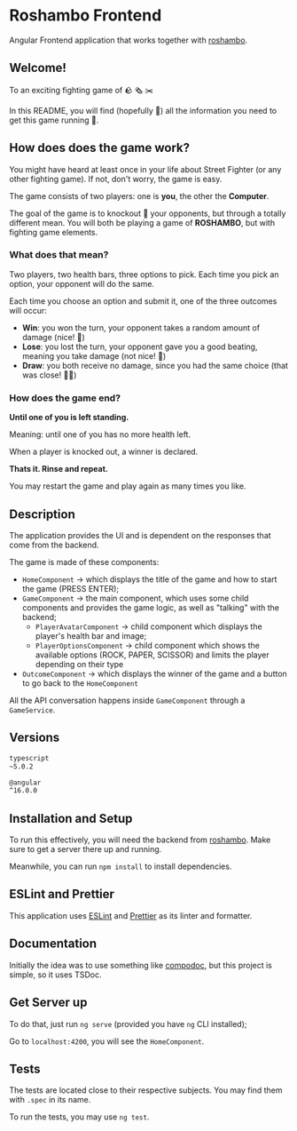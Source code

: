 # Roshambo Frontend

Angular Frontend application that works together with [roshambo][roshambo-git].

## Welcome!

To an exciting fighting game of :rock: :newspaper_roll: :scissors:

In this README, you will find (hopefully :pray:) all the information you need to get this game running :runner:.

## How does does the game work?

You might have heard at least once in your life about Street Fighter (or any other fighting game).
If not, don't worry, the game is easy.

The game consists of two players: one is **you**, the other the **Computer**.

The goal of the game is to knockout :punch: your opponents, but through a totally different mean.
You will both be playing a game of **ROSHAMBO**, but with fighting game elements.

### What does that mean?

Two players, two health bars, three options to pick.
Each time you pick an option, your opponent will do the same.

Each time you choose an option and submit it, one of the three outcomes will occur:

- **Win**: you won the turn, your opponent takes a random amount of damage (nice! :muscle:)
- **Lose**: you lost the turn, your opponent gave you a good beating, meaning you take damage (not nice! :face_with_head_bandage:)
- **Draw**: you both receive no damage, since you had the same choice (that was close! :face_exhaling:)

### How does the game end?

**Until one of you is left standing.**

Meaning: until one of you has no more health left.

When a player is knocked out, a winner is declared.

**Thats it. Rinse and repeat.**

You may restart the game and play again as many times you like.

## Description

The application provides the UI and is dependent on the responses that come from the backend.

The game is made of these components:

- `HomeComponent` -> which displays the title of the game and how to start the game (PRESS ENTER);
- `GameComponent` -> the main component, which uses some child components and provides the game logic, as well as "talking" with the backend;
  - `PlayerAvatarComponent` -> child component which displays the player's health bar and image;
  - `PlayerOptionsComponent` -> child component which shows the available options (ROCK, PAPER, SCISSOR) and limits the player depending on their type
- `OutcomeComponent` -> which displays the winner of the game and a button to go back to the `HomeComponent`

All the API conversation happens inside `GameComponent` through a `GameService`.

## Versions

```bash
typescript
~5.0.2

@angular
^16.0.0
```

## Installation and Setup

To run this effectively, you will need the backend from [roshambo][roshambo-git].
Make sure to get a server there up and running.

Meanwhile, you can run `npm install` to install dependencies.

## ESLint and Prettier

This application uses [ESLint](https://eslint.org/) and [Prettier](https://prettier.io/) as its linter and formatter.

## Documentation

Initially the idea was to use something like [compodoc](https://compodoc.app/),
but this project is simple, so it uses TSDoc.

## Get Server up

To do that, just run `ng serve` (provided you have `ng` CLI installed);

Go to `localhost:4200`, you will see the `HomeComponent`.

## Tests

The tests are located close to their respective subjects. You may find them with `.spec` in its name.

To run the tests, you may use `ng test`.

[roshambo-git]: https://github.com/alecarneiro1993/roshambo
